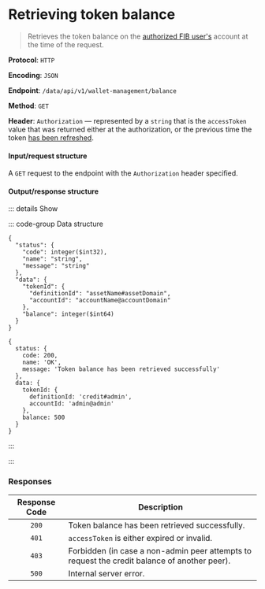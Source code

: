 # Retrieving token balance

> Retrieves the token balance on the [authorized FIB user's](../auth-controller/authorizing-a-user-in-the-system.md) account at the time of the request.

**Protocol**: `HTTP`

**Encoding**: `JSON`

**Endpoint**: `/data/api/v1/wallet-management/balance`

**Method**: `GET`

**Header**: `Authorization` — represented by a `string` that is the `accessToken` value that was returned either at the authorization, or the previous time the token [has been refreshed](refreshing-authentication-tokens.md).

#### Input/request structure

A `GET` request to the endpoint with the `Authorization` header specified.

#### Output/response structure

::: details Show

::: code-group Data structure

```json5 [Structure]
{
  "status": {
    "code": integer($int32),
    "name": "string",
    "message": "string"
  },
  "data": {
    "tokenId": {
      "definitionId": "assetName#assetDomain",
      "accountId": "accountName@accountDomain"
    },
    "balance": integer($int64)
  }
}
```

```json5 [Example]
{
  status: {
    code: 200,
    name: 'OK',
    message: 'Token balance has been retrieved successfully'
  },
  data: {
    tokenId: {
      definitionId: 'credit#admin',
      accountId: 'admin@admin'
    },
    balance: 500
  }
}
```

:::

:::

### Responses

| Response Code | Description |
| :-: | --- |
| `200` | Token balance has been retrieved successfully. |
| `401` | `accessToken` is either expired or invalid. |
| `403` | Forbidden (in case a non-admin peer attempts to request the credit balance of another peer). |
| `500` | Internal server error. |
